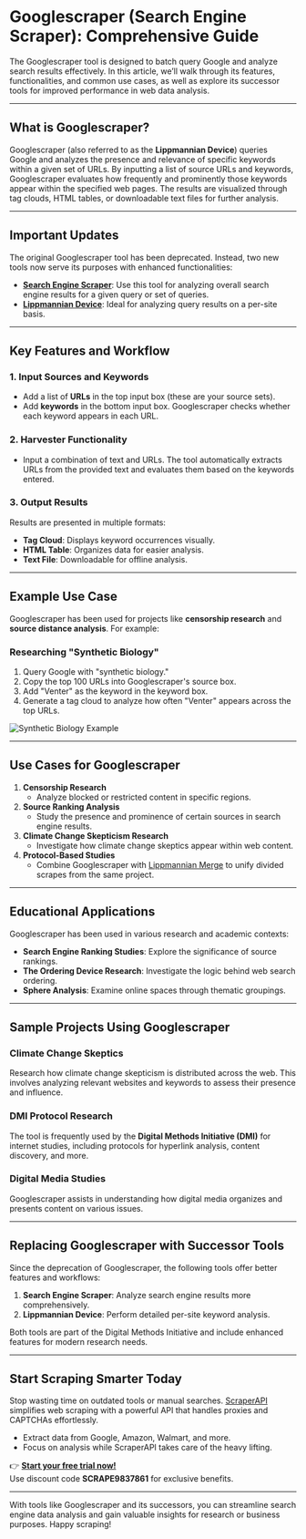 # Googlescraper (Search Engine Scraper): Comprehensive Guide

The Googlescraper tool is designed to batch query Google and analyze search results effectively. In this article, we’ll walk through its features, functionalities, and common use cases, as well as explore its successor tools for improved performance in web data analysis.

---

## **What is Googlescraper?**

Googlescraper (also referred to as the **Lippmannian Device**) queries Google and analyzes the presence and relevance of specific keywords within a given set of URLs. By inputting a list of source URLs and keywords, Googlescraper evaluates how frequently and prominently those keywords appear within the specified web pages. The results are visualized through tag clouds, HTML tables, or downloadable text files for further analysis.

---

## **Important Updates**

The original Googlescraper tool has been deprecated. Instead, two new tools now serve its purposes with enhanced functionalities:
- [**Search Engine Scraper**](https://www.digitalmethods.net/Dmi/ToolSearchEngineScraper): Use this tool for analyzing overall search engine results for a given query or set of queries.
- [**Lippmannian Device**](https://www.digitalmethods.net/Dmi/ToolLippmannianDevice): Ideal for analyzing query results on a per-site basis.

---

## **Key Features and Workflow**

### **1. Input Sources and Keywords**
- Add a list of **URLs** in the top input box (these are your source sets).
- Add **keywords** in the bottom input box. Googlescraper checks whether each keyword appears in each URL.

### **2. Harvester Functionality**
- Input a combination of text and URLs. The tool automatically extracts URLs from the provided text and evaluates them based on the keywords entered.

### **3. Output Results**
Results are presented in multiple formats:
- **Tag Cloud**: Displays keyword occurrences visually.
- **HTML Table**: Organizes data for easier analysis.
- **Text File**: Downloadable for offline analysis.

---

## **Example Use Case**

Googlescraper has been used for projects like **censorship research** and **source distance analysis**. For example:

### **Researching "Synthetic Biology"**
1. Query Google with "synthetic biology."
2. Copy the top 100 URLs into Googlescraper's source box.
3. Add "Venter" as the keyword in the keyword box.
4. Generate a tag cloud to analyze how often "Venter" appears across the top URLs.

![Synthetic Biology Example](https://wiki.digitalmethods.net/pub/Dmi/ToolGoogleScraper/syn_bio_venter_def.png)

---

## **Use Cases for Googlescraper**

1. **Censorship Research**
   - Analyze blocked or restricted content in specific regions.
2. **Source Ranking Analysis**
   - Study the presence and prominence of certain sources in search engine results.
3. **Climate Change Skepticism Research**
   - Investigate how climate change skeptics appear within web content.
4. **Protocol-Based Studies**
   - Combine Googlescraper with [Lippmannian Merge](https://tools.digitalmethods.net/beta/lippmannianMerge/) to unify divided scrapes from the same project.

---

## **Educational Applications**

Googlescraper has been used in various research and academic contexts:
- **Search Engine Ranking Studies**: Explore the significance of source rankings.
- **The Ordering Device Research**: Investigate the logic behind web search ordering.
- **Sphere Analysis**: Examine online spaces through thematic groupings.

---

## **Sample Projects Using Googlescraper**

### **Climate Change Skeptics**
Research how climate change skepticism is distributed across the web. This involves analyzing relevant websites and keywords to assess their presence and influence.

### **DMI Protocol Research**
The tool is frequently used by the **Digital Methods Initiative (DMI)** for internet studies, including protocols for hyperlink analysis, content discovery, and more.

### **Digital Media Studies**
Googlescraper assists in understanding how digital media organizes and presents content on various issues.

---

## **Replacing Googlescraper with Successor Tools**

Since the deprecation of Googlescraper, the following tools offer better features and workflows:
1. **Search Engine Scraper**: Analyze search engine results more comprehensively.
2. **Lippmannian Device**: Perform detailed per-site keyword analysis.

Both tools are part of the Digital Methods Initiative and include enhanced features for modern research needs.

---

## **Start Scraping Smarter Today**

Stop wasting time on outdated tools or manual searches. [ScraperAPI](https://bit.ly/Scraperapi) simplifies web scraping with a powerful API that handles proxies and CAPTCHAs effortlessly. 

- Extract data from Google, Amazon, Walmart, and more.
- Focus on analysis while ScraperAPI takes care of the heavy lifting.

👉 **[Start your free trial now!](https://bit.ly/Scraperapi)**  
Use discount code **SCRAPE9837861** for exclusive benefits.

---

With tools like Googlescraper and its successors, you can streamline search engine data analysis and gain valuable insights for research or business purposes. Happy scraping!

